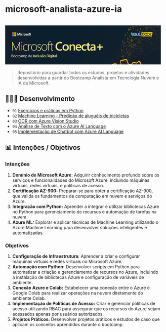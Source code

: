 # microsoft-analista-azure-ia
<br>
<img src="https://github.com/rafarodrigues/microsoft-analista-azure-ia/blob/53cf1831d887cbcaad03cfc35b61cb0cd6b90938/regressao-em-python/dados/header.jpg?raw=true" width="700" alt="exemplo imagem">

> Repositório para guardar todos os estudos, projetos e atividades desenvolvidas a partir do Bootcamp Analista em Tecnologia Nuvem e IA da Microsoft.

## 👨🏼‍💻 Desenvolvimento

* `01` <a href="https://github.com/rafarodrigues/microsoft-analista-azure-ia/tree/main/Atividades" target="_blank">Exercícios e práticas em Python</a>
* `02` <a href="https://github.com/rafarodrigues/microsoft-analista-azure-ia/tree/main/regressao-em-python" target="_blank">Machine Learning - Predição de aluguéis de bicicletas</a>
* `03` <a href="https://github.com/rafarodrigues/microsoft-analista-azure-ia/tree/main/vision-studio-ler-texto" target="_blank">OCR com Azure Vision Studio</a>
* `04` <a href="https://github.com/rafarodrigues/microsoft-analista-azure-ia/tree/main/azure-ai-language" target="_blank">Análise de Texto com o Azure AI Language</a>
* `05` <a href="https://github.com/rafarodrigues/microsoft-analista-azure-ia/tree/main/ai-azure-chatbot" target="_blank">Implementação de Chatbot com Azure AI Language</a>

## 📊 Intenções / Objetivos

### Intenções

1. **Domínio do Microsoft Azure:** Adquirir conhecimento profundo sobre os serviços e funcionalidades do Microsoft Azure, incluindo máquinas virtuais, redes virtuais, e políticas de acesso.
2. **Certificação AZ-900:** Preparar-se para obter a certificação AZ-900, que valida os fundamentos de computação em nuvem e serviços do Azure.
3. **Integração com Python:** Aprender a integrar e utilizar bibliotecas Azure no Python para gerenciamento de recursos e automação de tarefas na nuvem.
4. **Azure ML:** Explorar e aplicar técnicas de Machine Learning utilizando o Azure Machine Learning para desenvolver soluções inteligentes e automatizadas.

### Objetivos

1. **Configuração de Infraestrutura:** Aprender a criar e configurar máquinas virtuais e redes virtuais no Microsoft Azure.
3. **Automação com Python:** Desenvolver scripts em Python para automatizar a criação e gerenciamento de recursos no Azure, incluindo a instalação de bibliotecas Azure e configuração de variáveis de ambiente.
4. **Conexão Azure e Colab:** Estabelecer uma conexão entre o Azure e Google Colab para realizar operações na nuvem diretamente do ambiente Colab.
5. **Implementação de Políticas de Acesso:** Criar e gerenciar políticas de acesso utilizando RBAC para assegurar que os recursos do Azure sejam acessados apenas por usuários autorizados.
6. **Projetos Práticos:** Desenvolver projetos práticos e estudos de caso que aplicam os conceitos aprendidos durante o bootcamp.
